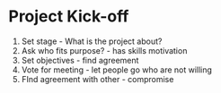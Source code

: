 # Project Kick-off

1. Set stage - What is the project about?
2. Ask who fits purpose? - has skills motivation
3. Set objectives - find agreement
4. Vote for meeting - let people go who are not willing
5. FInd agreement with other - compromise


